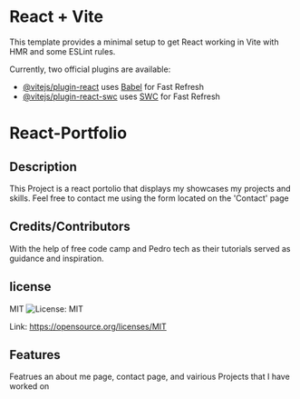 # React + Vite

This template provides a minimal setup to get React working in Vite with HMR and some ESLint rules.

Currently, two official plugins are available:

- [@vitejs/plugin-react](https://github.com/vitejs/vite-plugin-react/blob/main/packages/plugin-react/README.md) uses [Babel](https://babeljs.io/) for Fast Refresh
- [@vitejs/plugin-react-swc](https://github.com/vitejs/vite-plugin-react-swc) uses [SWC](https://swc.rs/) for Fast Refresh


# React-Portfolio

## Description
This Project is a react portolio that displays my showcases my projects and skills. Feel free to contact me using the form located on the 'Contact' page
    
    
## Credits/Contributors
With the help of free code camp and Pedro tech as their tutorials served as guidance and inspiration.

## license
MIT ![License: MIT](https://img.shields.io/badge/License-MIT-yellow.svg)

Link: https://opensource.org/licenses/MIT

## Features
Featrues an about me page, contact page, and vairious Projects that I have worked on
    